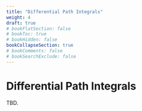 ```yaml
---
title: "Differential Path Integrals"
weight: 4
draft: true
# bookFlatSection: false
# bookToc: true
# bookHidden: false
bookCollapseSection: true
# bookComments: false
# bookSearchExclude: false
---
```


# Differential Path Integrals

TBD.
